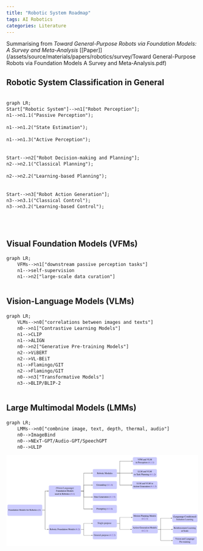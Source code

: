 ```yaml
---
title: "Robotic System Roadmap"
tags: AI Robotics
categories: Literature
---
```


Summarising from _Toward General-Purpose Robots via Foundation Models: A Survey and Meta-Analysis_ [[Paper]](/assets/source/materials/papers/robotics/survey/Toward General-Purpose Robots via Foundation Models A Survey and Meta-Analysis.pdf)


## Robotic System Classification in General

```mermaid

graph LR;
Start["Robotic System"]-->n1["Robot Perception"];
n1-->n1.1("Passive Perception");

n1-->n1.2("State Estimation");

n1-->n1.3("Active Perception");


Start-->n2["Robot Decision-making and Planning"];
n2-->n2.1("Classical Planning");

n2-->n2.2("Learning-based Planning");


Start-->n3["Robot Action Generation"];
n3-->n3.1("Classical Control");
n3-->n3.2("Learning-based Control");




```

## Visual Foundation Models (VFMs)
```mermaid
graph LR;
    VFMs-->n1["downstream passive perception tasks"]
    n1-->self-supervision
    n1-->n2["large-scale data curation"]
    
```

## Vision-Language Models (VLMs)

```mermaid
graph LR;
    VLMs-->n0["correlations between images and texts"]
    n0-->n1["Contrastive Learning Models"]
    n1-->CLIP
    n1-->ALIGN
    n0-->n2["Generative Pre-training Models"]
    n2-->ViBERT
    n2-->VL-BEiT
    n1-->Flamingo/GIT
    n2-->Flamingo/GIT
    n0-->n3["Transformative Models"]
    n3-->BLIP/BLIP-2
    
```

## Large Multimodal Models (LMMs)

```mermaid
graph LR;
    LMMs-->n0["combnine image, text, depth, thermal, audio"]
    n0-->ImageBind
    n0-->NExT-GPT/Audio-GPT/SpeechGPT
    n0-->ULIP
```


![img](/assets/source/image/blog/foundation%20models%20for%20robotics.png)

